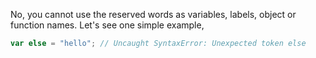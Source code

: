 
  No, you cannot use the reserved words as variables, labels, object or function names. Let's see one simple example,

  ```javascript
  var else = "hello"; // Uncaught SyntaxError: Unexpected token else
  ```
